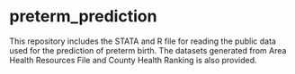 # preterm_prediction
This repository includes the STATA and R file for reading the public data used for the prediction of preterm birth. The datasets generated from Area Health Resources File and County Health Ranking is also provided.
